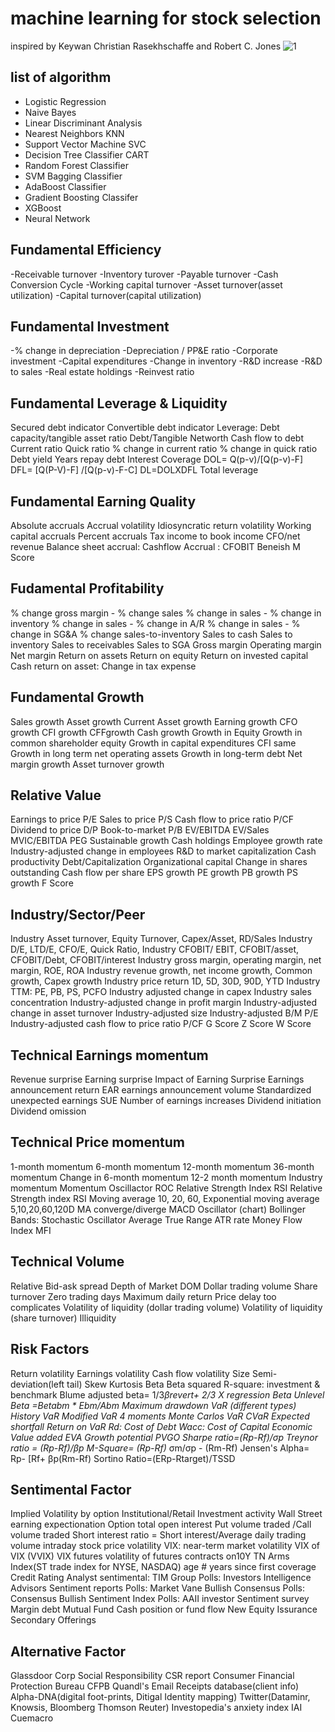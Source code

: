 # machine learning for stock selection
inspired by Keywan Christian Rasekhschaffe and Robert C. Jones 
![1](https://user-images.githubusercontent.com/46503526/73234417-ffee7800-4157-11ea-8234-b99cdce1aa65.PNG)

## list of algorithm
- Logistic Regression
- Naive Bayes
- Linear Discriminant Analysis 
- Nearest Neighbors KNN
- Support Vector Machine SVC
- Decision Tree Classifier CART
- Random Forest Classifier
- SVM Bagging Classifier
- AdaBoost Classifier
- Gradient Boosting Classifer
- XGBoost  
- Neural Network

## Fundamental Efficiency
-Receivable turnover
-Inventory turover
-Payable turnover
-Cash Conversion Cycle
-Working capital turnover
-Asset turnover(asset utilization)
-Capital turnover(capital utilization)
## Fundamental Investment
-% change in depreciation
-Depreciation / PP&E ratio
-Corporate investment
-Capital expenditures
-Change in inventory
-R&D increase
-R&D to sales
-Real estate holdings
-Reinvest ratio
## Fundamental Leverage & Liquidity
Secured debt indicator
Convertible debt indicator
Leverage:
Debt capacity/tangible asset ratio
Debt/Tangible Networth
Cash flow to debt
Current ratio
Quick ratio
% change in current ratio
% change in quick ratio
Debt yield
Years repay debt
Interest Coverage
DOL= Q(p-v)/[Q(p-v)-F]
DFL= [Q(P-V)-F] /[Q(p-v)-F-C]
DL=DOLXDFL Total leverage
## Fundamental Earning Quality
Absolute accruals
Accrual volatility
Idiosyncratic return volatility
Working capital accruals
Percent accruals
Tax income to book income
CFO/net revenue
Balance sheet accrual:
Cashflow Accrual :
CFOBIT
Beneish M Score
## Fudamental Profitability
% change gross margin - % change sales
% change in sales - % change in inventory
% change in sales - % change in A/R
% change in sales - % change in SG&A
% change sales-to-inventory
Sales to cash
Sales to inventory
Sales to receivables
Sales to SGA
Gross margin
Operating margin
Net margin
Return on assets
Return on equity
Return on invested capital
Cash return on asset:
Change in tax expense
## Fundamental Growth
Sales growth
Asset growth
Current Asset growth
Earning growth
CFO growth
CFI growth
CFFgrowth
Cash growth
Growth in Equity
Growth in common shareholder equity
Growth in capital expenditures CFI same
Growth in long term net operating assets
Growth in long-term debt
Net margin growth
Asset turnover growth
## Relative Value
Earnings to price P/E
Sales to price P/S
Cash flow to price ratio P/CF
Dividend to price D/P
Book-to-market P/B
EV/EBITDA
EV/Sales
MVIC/EBITDA
PEG
Sustainable growth
Cash holdings
Employee growth rate
Industry-adjusted change in employees
R&D to market capitalization
Cash productivity
Debt/Capitalization
Organizational capital
Change in shares outstanding
Cash flow per share
EPS growth
PE growth
PB growth
PS growth
F Score
## Industry/Sector/Peer
Industry Asset turnover,  Equity Turnover, Capex/Asset, RD/Sales
Industry D/E, LTD/E, CFO/E, Quick Ratio,
Industry CFOBIT/ EBIT, CFOBIT/asset, CFOBIT/Debt, CFOBIT/interest 
Industry gross margin, operating margin, net margin, ROE, ROA
Industry revenue growth, net income growth, Common growth, Capex growth
Industry price return 1D, 5D, 30D, 90D, YTD
Industry TTM:  PE, PB, PS, PCFO
Industry adjusted change in capex
Industry sales concentration
Industry-adjusted change in profit margin
Industry-adjusted change in asset turnover
Industry-adjusted size
Industry-adjusted B/M P/E
Industry-adjusted cash flow to price ratio P/CF
G Score
Z Score
W Score
## Technical Earnings momentum
Revenue surprise
Earning surprise
Impact of Earning Surprise
Earnings announcement return EAR
earnings announcement volume
Standardized unexpected earnings SUE
Number of earnings increases
Dividend initiation
Dividend omission
## Technical Price momentum
1-month momentum
6-month momentum
12-month momentum
36-month momentum
Change in 6-month momentum
12-2 month momentum
Industry momentum
Momentum Oscillactor ROC
Relative Strength Index RSI
Relative Strength index RSI
Moving average 10, 20, 60,
Exponential moving average 5,10,20,60,120D
MA converge/diverge MACD Oscillator (chart)
Bollinger Bands:
Stochastic Oscillator
Average True Range ATR rate
Money Flow Index MFI
## Technical Volume
Relative Bid-ask spread
Depth of Market DOM
Dollar trading volume
Share turnover
Zero trading days
Maximum daily return
Price delay    too complicates
Volatility of liquidity (dollar trading volume)
Volatility of liquidity (share turnover)
Illiquidity
## Risk Factors
Return volatility
Earnings volatility
Cash flow volatility
Size
Semi-deviation(left tail)
Skew
Kurtosis
Beta
Beta squared
R-square: investment & benchmark
Blume adjusted beta= 1/3*βrevert+ 2/3 X regression Beta
Unlevel Beta =Betabm * Ebm/Abm
Maximum drawdown
VaR (different types)
History VaR
Modified VaR 4 moments
Monte Carlos VaR
CVaR Expected shortfall
Return on VaR
Rd: Cost of Debt
Wacc: Cost of Capital
Economic Value added EVA
Growth potential PVGO
Sharpe ratio=(Rp-Rf)/σp
Treynor ratio = (Rp-Rf)/βp
M-Square= (Rp-Rf)* σm/σp - (Rm-Rf)
Jensen's Alpha= Rp- [Rf+ βp(Rm-Rf)
Sortino Ratio=(ERp-Rtarget)/TSSD

## Sentimental Factor
Implied Volatility by option
Institutional/Retail Investment activity
Wall Street earning expectionation
Option total open interest
Put volume traded /Call volume traded
Short interest ratio = Short interest/Average daily trading volume
intraday stock price volatility
VIX: near-term market volatility
VIX of VIX (VVIX)
VIX futures
volatility of futures contracts on10Y TN
Arms Index(ST trade index for NYSE, NASDAQ)
age # years since first coverage
Credit Rating
Analyst sentimental:
TIM Group
Polls: Investors Intelligence Advisors Sentiment reports
Polls: Market Vane Bullish Consensus
Polls: Consensus Bullish Sentiment Index
Polls: AAII investor Sentiment survey
Margin debt
Mutual Fund Cash position or fund flow
New Equity Issurance
Secondary Offerings

## Alternative Factor
Glassdoor
Corp Social Responsibility CSR report
Consumer Financial Protection Bureau CFPB
Quandl's Email Receipts database(client info)
Alpha-DNA(digital foot-prints, Ditigal Identity mapping)
Twitter(Dataminr, Knowsis, Bloomberg Thomson Reuter)
Investopedia's anxiety index IAI
Cuemacro
